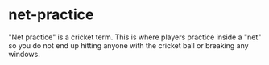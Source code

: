 net-practice
===============

"Net practice" is a cricket term. This is where players practice inside a "net" so you do not end up hitting anyone with the cricket ball or breaking any windows.
